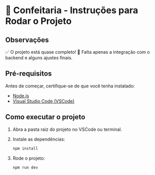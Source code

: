 # 🍰 Confeitaria - Instruções para Rodar o Projeto

## Observações
✅ O projeto está quase completo!
🔧 Falta apenas a integração com o backend e alguns ajustes finais.

## Pré-requisitos

Antes de começar, certifique-se de que você tenha instalado:

- [Node.js](https://nodejs.org/pt/download)
- [Visual Studio Code (VSCode)](https://code.visualstudio.com/download)

## Como executar o projeto

1. Abra a pasta raiz do projeto no VSCode ou terminal.

2. Instale as dependências:

   ```bash
   npm install

3. Rode o projeto:
   ```bash
   npm run dev

